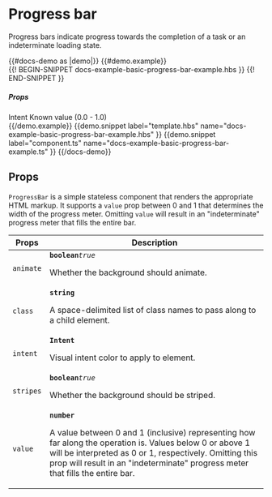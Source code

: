 # Progress bar
<div class="bp3-running-text bp3-text-large">
  <p>
   Progress bars indicate progress towards the completion of a task or an indeterminate loading state.
  </p>
</div>
{{#docs-demo as |demo|}}
  {{#demo.example}}
    <div class="demo-container">
      <div
        class="docs-example-frame docs-example-frame-row"
        data-example-id="ProgressExample"
      >
        <div class="docs-example">
          {{! BEGIN-SNIPPET docs-example-basic-progress-bar-example.hbs }}
          <ProgressBar @intent={{intent}} @value={{value}} ></ProgressBar>
          {{! END-SNIPPET }}
        </div>
        <div class="docs-example-options">
          <h5 class="bp3-heading">
            Props
          </h5>
          <label class="bp3-label">
            Intent
            <HtmlSelect
              @options={{INTENT}}
              @onChange={{action "onChangeIntentValue"}}
             ></HtmlSelect>
          </label>
          <Switch @onChange={{action "onSwitchChange" "value"}}>
            Known value (0.0 - 1.0)
          </Switch>
          <NumericInput
            @disabled={{disabled}}
            @min={{0}}
            @max={{1}}
            @onValueChange={{action "onValueChange"}}
            @allowNumericCharactersOnly={{true}}
            @clampValueOnBlur={{true}}
            @stepSize={{0.10}}
           ></NumericInput>
        </div>
      </div>
    </div>
  {{/demo.example}}
  {{demo.snippet
    label="template.hbs"
    name="docs-example-basic-progress-bar-example.hbs"
  }}
  {{demo.snippet
    label="component.ts"
    name="docs-example-basic-progress-bar-example.ts"
  }}
{{/docs-demo}}

## Props 

<div class="bp3-running-text bp3-text-large"><p><code>ProgressBar</code> is a simple stateless component that renders the appropriate HTML
markup. It supports a <code>value</code> prop between 0 and 1 that determines the width of
the progress meter. Omitting <code>value</code> will result in an "indeterminate" progress
meter that fills the entire bar.</p>
</div>
<div class="docs-modifiers">
    <div class="docs-modifiers-table bp3-running-text">
        <table class="bp3-html-table">
            <thead>
                <tr>
                    <th>Props</th>
                    <th>Description</th>
                </tr>
            </thead>
            <tbody>
                <tr>
                    <td class="docs-prop-name"><code>animate</code></td>
                    <td class="docs-prop-details"><code class="docs-prop-type"><strong>boolean</strong><em class="docs-prop-default bp3-text-muted">true</em></code>
                        <div class="docs-prop-description">
                            <div class="docs-section">
                                <div class="bp3-running-text">
                                    <p>Whether the background should animate.</p>
                                </div>
                            </div>
                        </div>
                        <div class="docs-prop-tags"></div>
                    </td>
                </tr>
                <tr>
                    <td class="docs-prop-name"><code>class</code></td>
                    <td class="docs-prop-details"><code class="docs-prop-type"><strong>string</strong><em class="docs-prop-default bp3-text-muted"></em></code>
                        <div class="docs-prop-description">
                            <div class="docs-section">
                                <div class="bp3-running-text">
                                    <p>A space-delimited list of class names to pass along to a child element.</p>
                                </div>
                            </div>
                        </div>
                    </td>
                </tr>
                <tr>
                    <td class="docs-prop-name"><code>intent</code></td>
                    <td class="docs-prop-details"><code class="docs-prop-type"><strong>Intent</strong><em class="docs-prop-default bp3-text-muted"></em></code>
                        <div class="docs-prop-description">
                            <div class="docs-section">
                                <div class="bp3-running-text">
                                    <p>Visual intent color to apply to element.</p>
                                </div>
                            </div>
                        </div>
                    </td>
                </tr>
                <tr>
                    <td class="docs-prop-name"><code>stripes</code></td>
                    <td class="docs-prop-details"><code class="docs-prop-type"><strong>boolean</strong><em class="docs-prop-default bp3-text-muted">true</em></code>
                        <div class="docs-prop-description">
                            <div class="docs-section">
                                <div class="bp3-running-text">
                                    <p>Whether the background should be striped.</p>
                                </div>
                            </div>
                        </div>
                        <div class="docs-prop-tags"></div>
                    </td>
                </tr>
                <tr>
                    <td class="docs-prop-name"><code>value</code></td>
                    <td class="docs-prop-details"><code class="docs-prop-type"><strong>number</strong><em class="docs-prop-default bp3-text-muted"></em></code>
                        <div class="docs-prop-description">
                            <div class="docs-section">
                                <div class="bp3-running-text">
                                    <p>A value between 0 and 1 (inclusive) representing how far along the operation is.
                                        Values below 0 or above 1 will be interpreted as 0 or 1, respectively.
                                        Omitting this prop will result in an "indeterminate" progress meter that fills
                                        the entire bar.</p>
                                </div>
                            </div>
                        </div>
                        <div class="docs-prop-tags"></div>
                    </td>
                </tr>
            </tbody>
        </table>
    </div>
</div>